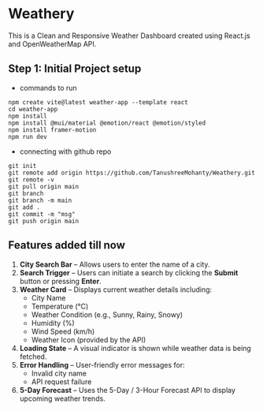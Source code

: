 # Weathery
This is a Clean and Responsive Weather Dashboard created using React.js and OpenWeatherMap API.

## Step 1: Initial Project setup
- commands to run
```
npm create vite@latest weather-app --template react
cd weather-app
npm install
npm install @mui/material @emotion/react @emotion/styled
npm install framer-motion
npm run dev

```

- connecting with github repo
```
git init
git remote add origin https://github.com/TanushreeMohanty/Weathery.git
git remote -v
git pull origin main
git branch
git branch -m main
git add .
git commit -m "msg"
git push origin main
```
## Features added till now
1. **City Search Bar** – Allows users to enter the name of a city.  
2. **Search Trigger** – Users can initiate a search by clicking the **Submit** button or pressing **Enter**.
3. **Weather Card** – Displays current weather details including:
   - City Name  
   - Temperature (°C)  
   - Weather Condition (e.g., Sunny, Rainy, Snowy)  
   - Humidity (%)  
   - Wind Speed (km/h)  
   - Weather Icon (provided by the API)
4. **Loading State** – A visual indicator is shown while weather data is being fetched.  
5. **Error Handling** – User-friendly error messages for:
   - Invalid city name  
   - API request failure
6. **5-Day Forecast** – Uses the 5-Day / 3-Hour Forecast API to display upcoming weather trends.
